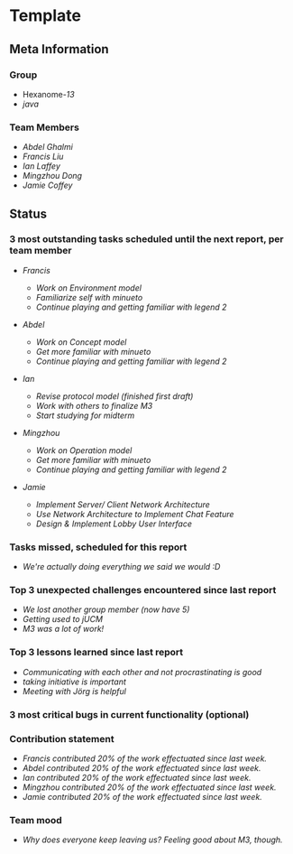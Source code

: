 # Template

## Meta Information

### Group

 * Hexanome-*13*
 * *java*

### Team Members

 * *Abdel Ghalmi*
 * *Francis Liu*
 * *Ian Laffey*
 * *Mingzhou Dong*
 * *Jamie Coffey*

## Status

### 3 most outstanding tasks scheduled until the next report, per team member

 * *Francis*
   * *Work on Environment model*
   * *Familiarize self with minueto*
   * *Continue playing and getting familiar with legend 2*

 * *Abdel*
   * *Work on Concept model*
   * *Get more familiar with minueto*
   * *Continue playing and getting familiar with legend 2*
 * *Ian*
   * *Revise protocol model (finished first draft)*
   * *Work with others to finalize M3*
   * *Start studying for midterm*
 * *Mingzhou*
   * *Work on Operation model*
   * *Get more familiar with minueto*
   * *Continue playing and getting familiar with legend 2*
 * *Jamie*
   * *Implement Server/ Client Network Architecture*
   * *Use Network Architecture to Implement Chat Feature*
   * *Design & Implement Lobby User Interface*

### Tasks missed, scheduled for this report

 * *We're actually doing everything we said we would :D*

### Top 3 unexpected challenges encountered since last report

 * *We lost another group member (now have 5)*
 * *Getting used to jUCM*
 * *M3 was a lot of work!*

### Top 3 lessons learned since last report

 * *Communicating with each other and not procrastinating is good*
 * *taking initiative is important*
 * *Meeting with Jörg is helpful*

### 3 most critical bugs in current functionality (optional)



### Contribution statement

 * *Francis contributed 20% of the work effectuated since last week.*
 * *Abdel contributed 20% of the work effectuated since last week.*
 * *Ian contributed 20% of the work effectuated since last week.*
 * *Mingzhou contributed 20% of the work effectuated since last week.*
 * *Jamie contributed 20% of the work effectuated since last week.*


### Team mood

 * *Why does everyone keep leaving us? Feeling good about M3, though.*
